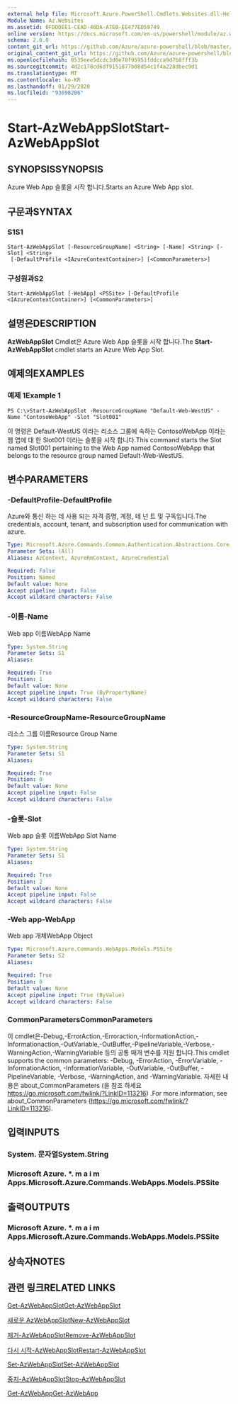 ```yaml
---
external help file: Microsoft.Azure.PowerShell.Cmdlets.Websites.dll-Help.xml
Module Name: Az.Websites
ms.assetid: 0FDDDEE1-CEAD-46DA-A7EB-EE477ED59749
online version: https://docs.microsoft.com/en-us/powershell/module/az.websites/start-azwebappslot
schema: 2.0.0
content_git_url: https://github.com/Azure/azure-powershell/blob/master/src/Websites/Websites/help/Start-AzWebAppSlot.md
original_content_git_url: https://github.com/Azure/azure-powershell/blob/master/src/Websites/Websites/help/Start-AzWebAppSlot.md
ms.openlocfilehash: 0535eee5dcdc3d0e78f95951fddcca9d7b8fff3b
ms.sourcegitcommit: 4d2c178cd6df9151877b08d54c1f4a228dbec9d1
ms.translationtype: MT
ms.contentlocale: ko-KR
ms.lasthandoff: 01/29/2020
ms.locfileid: "93698286"
---
```

# <span data-ttu-id="ec72d-101">Start-AzWebAppSlot</span><span class="sxs-lookup"><span data-stu-id="ec72d-101">Start-AzWebAppSlot</span></span>

## <span data-ttu-id="ec72d-102">SYNOPSIS</span><span class="sxs-lookup"><span data-stu-id="ec72d-102">SYNOPSIS</span></span>
<span data-ttu-id="ec72d-103">Azure Web App 슬롯을 시작 합니다.</span><span class="sxs-lookup"><span data-stu-id="ec72d-103">Starts an Azure Web App slot.</span></span>

## <span data-ttu-id="ec72d-104">구문과</span><span class="sxs-lookup"><span data-stu-id="ec72d-104">SYNTAX</span></span>

### <span data-ttu-id="ec72d-105">S1</span><span class="sxs-lookup"><span data-stu-id="ec72d-105">S1</span></span>
```
Start-AzWebAppSlot [-ResourceGroupName] <String> [-Name] <String> [-Slot] <String>
 [-DefaultProfile <IAzureContextContainer>] [<CommonParameters>]
```

### <span data-ttu-id="ec72d-106">구성원과</span><span class="sxs-lookup"><span data-stu-id="ec72d-106">S2</span></span>
```
Start-AzWebAppSlot [-WebApp] <PSSite> [-DefaultProfile <IAzureContextContainer>] [<CommonParameters>]
```

## <span data-ttu-id="ec72d-107">설명은</span><span class="sxs-lookup"><span data-stu-id="ec72d-107">DESCRIPTION</span></span>
<span data-ttu-id="ec72d-108">**AzWebAppSlot** Cmdlet은 Azure Web App 슬롯을 시작 합니다.</span><span class="sxs-lookup"><span data-stu-id="ec72d-108">The **Start-AzWebAppSlot** cmdlet starts an Azure Web App Slot.</span></span>

## <span data-ttu-id="ec72d-109">예제의</span><span class="sxs-lookup"><span data-stu-id="ec72d-109">EXAMPLES</span></span>

### <span data-ttu-id="ec72d-110">예제 1</span><span class="sxs-lookup"><span data-stu-id="ec72d-110">Example 1</span></span>
```
PS C:\>Start-AzWebAppSlot -ResourceGroupName "Default-Web-WestUS" -Name "ContosoWebApp" -Slot "Slot001"
```

<span data-ttu-id="ec72d-111">이 명령은 Default-WestUS 이라는 리소스 그룹에 속하는 ContosoWebApp 이라는 웹 앱에 대 한 Slot001 이라는 슬롯을 시작 합니다.</span><span class="sxs-lookup"><span data-stu-id="ec72d-111">This command starts the Slot named Slot001 pertaining to the Web App named ContosoWebApp that belongs to the resource group named Default-Web-WestUS.</span></span>

## <span data-ttu-id="ec72d-112">변수</span><span class="sxs-lookup"><span data-stu-id="ec72d-112">PARAMETERS</span></span>

### <span data-ttu-id="ec72d-113">-DefaultProfile</span><span class="sxs-lookup"><span data-stu-id="ec72d-113">-DefaultProfile</span></span>
<span data-ttu-id="ec72d-114">Azure와 통신 하는 데 사용 되는 자격 증명, 계정, 테 넌 트 및 구독입니다.</span><span class="sxs-lookup"><span data-stu-id="ec72d-114">The credentials, account, tenant, and subscription used for communication with azure.</span></span>

```yaml
Type: Microsoft.Azure.Commands.Common.Authentication.Abstractions.Core.IAzureContextContainer
Parameter Sets: (All)
Aliases: AzContext, AzureRmContext, AzureCredential

Required: False
Position: Named
Default value: None
Accept pipeline input: False
Accept wildcard characters: False
```

### <span data-ttu-id="ec72d-115">-이름</span><span class="sxs-lookup"><span data-stu-id="ec72d-115">-Name</span></span>
<span data-ttu-id="ec72d-116">Web app 이름</span><span class="sxs-lookup"><span data-stu-id="ec72d-116">WebApp Name</span></span>

```yaml
Type: System.String
Parameter Sets: S1
Aliases:

Required: True
Position: 1
Default value: None
Accept pipeline input: True (ByPropertyName)
Accept wildcard characters: False
```

### <span data-ttu-id="ec72d-117">-ResourceGroupName</span><span class="sxs-lookup"><span data-stu-id="ec72d-117">-ResourceGroupName</span></span>
<span data-ttu-id="ec72d-118">리소스 그룹 이름</span><span class="sxs-lookup"><span data-stu-id="ec72d-118">Resource Group Name</span></span>

```yaml
Type: System.String
Parameter Sets: S1
Aliases:

Required: True
Position: 0
Default value: None
Accept pipeline input: False
Accept wildcard characters: False
```

### <span data-ttu-id="ec72d-119">-슬롯</span><span class="sxs-lookup"><span data-stu-id="ec72d-119">-Slot</span></span>
<span data-ttu-id="ec72d-120">Web app 슬롯 이름</span><span class="sxs-lookup"><span data-stu-id="ec72d-120">WebApp Slot Name</span></span>

```yaml
Type: System.String
Parameter Sets: S1
Aliases:

Required: True
Position: 2
Default value: None
Accept pipeline input: False
Accept wildcard characters: False
```

### <span data-ttu-id="ec72d-121">-Web app</span><span class="sxs-lookup"><span data-stu-id="ec72d-121">-WebApp</span></span>
<span data-ttu-id="ec72d-122">Web app 개체</span><span class="sxs-lookup"><span data-stu-id="ec72d-122">WebApp Object</span></span>

```yaml
Type: Microsoft.Azure.Commands.WebApps.Models.PSSite
Parameter Sets: S2
Aliases:

Required: True
Position: 0
Default value: None
Accept pipeline input: True (ByValue)
Accept wildcard characters: False
```

### <span data-ttu-id="ec72d-123">CommonParameters</span><span class="sxs-lookup"><span data-stu-id="ec72d-123">CommonParameters</span></span>
<span data-ttu-id="ec72d-124">이 cmdlet은-Debug,-ErrorAction,-Erroraction,-InformationAction,-Informationaction,-OutVariable,-OutBuffer,-PipelineVariable,-Verbose,-WarningAction,-WarningVariable 등의 공통 매개 변수를 지원 합니다.</span><span class="sxs-lookup"><span data-stu-id="ec72d-124">This cmdlet supports the common parameters: -Debug, -ErrorAction, -ErrorVariable, -InformationAction, -InformationVariable, -OutVariable, -OutBuffer, -PipelineVariable, -Verbose, -WarningAction, and -WarningVariable.</span></span> <span data-ttu-id="ec72d-125">자세한 내용은 about_CommonParameters (을 참조 하세요 https://go.microsoft.com/fwlink/?LinkID=113216) .</span><span class="sxs-lookup"><span data-stu-id="ec72d-125">For more information, see about_CommonParameters (https://go.microsoft.com/fwlink/?LinkID=113216).</span></span>

## <span data-ttu-id="ec72d-126">입력</span><span class="sxs-lookup"><span data-stu-id="ec72d-126">INPUTS</span></span>

### <span data-ttu-id="ec72d-127">System. 문자열</span><span class="sxs-lookup"><span data-stu-id="ec72d-127">System.String</span></span>

### <span data-ttu-id="ec72d-128">Microsoft Azure. \*. m a i m Apps.</span><span class="sxs-lookup"><span data-stu-id="ec72d-128">Microsoft.Azure.Commands.WebApps.Models.PSSite</span></span>

## <span data-ttu-id="ec72d-129">출력</span><span class="sxs-lookup"><span data-stu-id="ec72d-129">OUTPUTS</span></span>

### <span data-ttu-id="ec72d-130">Microsoft Azure. \*. m a i m Apps.</span><span class="sxs-lookup"><span data-stu-id="ec72d-130">Microsoft.Azure.Commands.WebApps.Models.PSSite</span></span>

## <span data-ttu-id="ec72d-131">상속자</span><span class="sxs-lookup"><span data-stu-id="ec72d-131">NOTES</span></span>

## <span data-ttu-id="ec72d-132">관련 링크</span><span class="sxs-lookup"><span data-stu-id="ec72d-132">RELATED LINKS</span></span>

[<span data-ttu-id="ec72d-133">Get-AzWebAppSlot</span><span class="sxs-lookup"><span data-stu-id="ec72d-133">Get-AzWebAppSlot</span></span>](./Get-AzWebAppSlot.md)

[<span data-ttu-id="ec72d-134">새로운 AzWebAppSlot</span><span class="sxs-lookup"><span data-stu-id="ec72d-134">New-AzWebAppSlot</span></span>](./New-AzWebAppSlot.md)

[<span data-ttu-id="ec72d-135">제거-AzWebAppSlot</span><span class="sxs-lookup"><span data-stu-id="ec72d-135">Remove-AzWebAppSlot</span></span>](./Remove-AzWebAppSlot.md)

[<span data-ttu-id="ec72d-136">다시 시작-AzWebAppSlot</span><span class="sxs-lookup"><span data-stu-id="ec72d-136">Restart-AzWebAppSlot</span></span>](./Restart-AzWebAppSlot.md)

[<span data-ttu-id="ec72d-137">Set-AzWebAppSlot</span><span class="sxs-lookup"><span data-stu-id="ec72d-137">Set-AzWebAppSlot</span></span>](./Set-AzWebAppSlot.md)

[<span data-ttu-id="ec72d-138">중지-AzWebAppSlot</span><span class="sxs-lookup"><span data-stu-id="ec72d-138">Stop-AzWebAppSlot</span></span>](./Stop-AzWebAppSlot.md)

[<span data-ttu-id="ec72d-139">Get-AzWebApp</span><span class="sxs-lookup"><span data-stu-id="ec72d-139">Get-AzWebApp</span></span>](./Get-AzWebApp.md)

